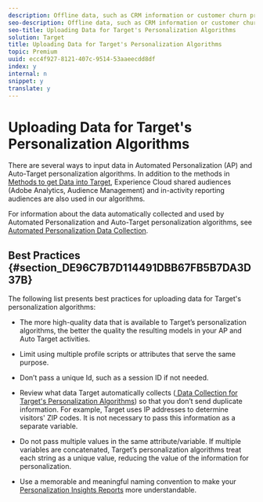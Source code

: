 ```yaml
---
description: Offline data, such as CRM information or customer churn propensity scores, can be incredibly valuable when building personalization models.
seo-description: Offline data, such as CRM information or customer churn propensity scores, can be incredibly valuable when building personalization models.
seo-title: Uploading Data for Target's Personalization Algorithms
solution: Target
title: Uploading Data for Target's Personalization Algorithms
topic: Premium
uuid: ecc4f927-8121-407c-9514-53aaeecdd8df
index: y
internal: n
snippet: y
translate: y
---
```


# Uploading Data for Target's Personalization Algorithms

There are several ways to input data in Automated Personalization (AP) and Auto-Target personalization algorithms. In addition to the methods in [ Methods to get Data into Target](c_methods-to-get-data-into-target.md#concept_0069C0EFB56C4700BB33F2F35C2B9B17), Experience Cloud shared audiences (Adobe Analytics, Audience Management) and in-activity reporting audiences are also used in our algorithms. 

For information about the data automatically collected and used by Automated Personalization and Auto-Target personalization algorithms, see [ Automated Personalization Data Collection](r_ap_data.md#reference_255BD3DE7AD04DC9B766E0BC78961058). 

## Best Practices {#section_DE96C7B7D114491DBB67FB5B7DA3D37B}

The following list presents best practices for uploading data for Target's personalization algorithms: 


* The more high-quality data that is available to Target’s personalization algorithms, the better the quality the resulting models in your AP and Auto Target activities. 

* Limit using multiple profile scripts or attributes that serve the same purpose. 

* Don’t pass a unique Id, such as a session ID if not needed. 

* Review what data Target automatically collects ([ Data Collection for Target's Personalization Algorithms](r_ap_data.md#reference_255BD3DE7AD04DC9B766E0BC78961058)) so that you don’t send duplicate information. For example, Target uses IP addresses to determine visitors' ZIP codes. It is not necessary to pass this information as a separate variable. 

* Do not pass multiple values in the same attribute/variable. If multiple variables are concatenated, Target’s personalization algorithms treat each string as a unique value, reducing the value of the information for personalization. 

* Use a memorable and meaningful naming convention to make your [ Personalization Insights Reports](c_personalization-insights-reports.md#concept_A897070E1EDC403EB84CFB7A6ECAD767) more understandable. 


